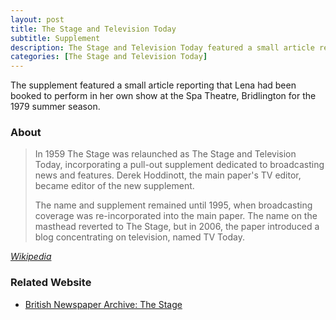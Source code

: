 ```yaml
---
layout: post
title: The Stage and Television Today
subtitle: Supplement
description: The Stage and Television Today featured a small article reporting that Lena had been booked to perform in her own show at the Spa Theatre, Bridlington for the 1979 summer season.
categories: [The Stage and Television Today]
---
```


The supplement featured a small article reporting that Lena had been booked to perform in her own show at the Spa Theatre, Bridlington for the 1979 summer season.

### About
> In 1959 The Stage was relaunched as The Stage and Television Today, incorporating a pull-out supplement dedicated to broadcasting news and features. Derek Hoddinott, the main paper's TV editor, became editor of the new supplement.
>
>The name and supplement remained until 1995, when broadcasting coverage was re-incorporated into the main paper. The name on the masthead reverted to The Stage, but in 2006, the paper introduced a blog concentrating on television, named TV Today.

<cite>[Wikipedia](https://en.wikipedia.org/wiki/The_Stage#The_Stage_and_Television_Today)</cite>

### Related Website
* [British Newspaper Archive: The Stage](https://www.britishnewspaperarchive.co.uk/search/results/1970-01-01/1979-12-31?basicsearch=lena%20zavaroni&somesearch=lena%20zavaroni&exactsearch=true&retrievecountrycounts=false&newspapertitle=the%2bstage)


